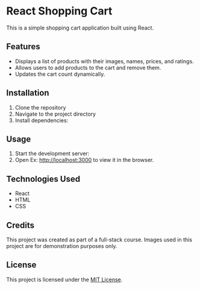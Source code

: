 
# React Shopping Cart

This is a simple shopping cart application built using React.

## Features

- Displays a list of products with their images, names, prices, and ratings.
- Allows users to add products to the cart and remove them.
- Updates the cart count dynamically.

## Installation

1. Clone the repository
2. Navigate to the project directory
3. Install dependencies:


## Usage

1. Start the development server:
2. Open Ex: [http://localhost:3000](http://localhost:3000) to view it in the browser.


## Technologies Used

- React
- HTML
- CSS

## Credits

This project was created as part of a full-stack course. Images used in this project are for demonstration purposes only.

## License

This project is licensed under the [MIT License](https://opensource.org/licenses/MIT).
